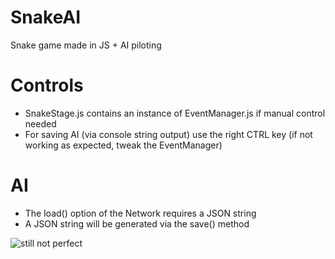 # SnakeAI
Snake game made in JS + AI piloting

# Controls
+ SnakeStage.js contains an instance of EventManager.js if manual control needed
+ For saving AI (via console string output) use the right CTRL key (if not working as expected, tweak the EventManager)

# AI
+ The load() option of the Network requires a JSON string
+ A JSON string will be generated via the save() method

![still not perfect](https://imgur.com/hxgzzrH "Found it! Nah, i m not hungry...")
